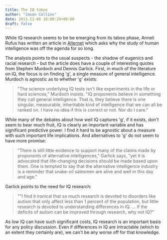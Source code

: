 ```yaml
---
title: The IQ taboo
author: "Jason Collins"
date: 2011-11-06 10:09:29+00:00
draft: false
---
```


While IQ research seems to be be emerging from its taboo phase, Anneli Rufus has written an article in [Alternet](http://www.alternet.org/story/152944/iq_blackout:_why_did_studying_intelligence_become_taboo?page=entire) which asks why the study of human intelligence was off the agenda for so long.

The analysis points to the usual suspects - the shadow of eugenics and racial research - but the article does have a couple of interesting quotes from Stephen Murdoch and Dennis Garlick. First, in much of the literature on IQ, the focus is on finding 'g', a single measure of general intelligence. Murdoch is agnostic as to whether 'g' exists:


<blockquote>"The science underlying IQ tests isn't like experiments in the life or hard sciences," Murdoch insists. "IQ proponents believe in something they call general intelligence. That is, they believe there is one singular, measurable, inheritable kind of intelligence that we can all be ranked on. I have no idea if this is correct or not. Nor do I care."</blockquote>


While many of the debates about how well IQ captures 'g', if it exists, don't seem to bear much fruit, IQ is clearly an important variable and has significant predictive power. I find it hard to be agnostic about a measure with such important life implications. And alternatives to 'g' do not seem to have more promise:


<blockquote>"There is still little evidence to support many of the claims made by proponents of alternative intelligences," Garlick says, "yet it is advocated that life-changing decisions should be made based upon them. One is tempted to say that the alternative intelligence industry is a reminder that snake-oil salesmen are alive and well in this day and age."</blockquote>


Garlick points to the need for IQ research:


<blockquote>""I find it ironical that so much research is devoted to disorders like autism that only affect less than 1 percent of the population, but little research is devoted to understanding differences in IQ. ... If the deficits of autism can be improved through research, why not IQ?"</blockquote>


As low IQ can have such significant costs, IQ research is an important basis for any policy discussion. Even if differences in IQ are intractable (which to an extent they certainly are), we can't be any worse off for that knowledge.
